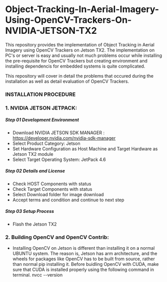 # Object-Tracking-In-Aerial-Imagery-Using-OpenCV-Trackers-On-NVIDIA-JETSON-TX2
This repository provides the implementation of Object Tracking in Aerial Imagery using OpenCV Trackers on Jetson TX2. The implementation on PC's or server is easy and usually not much problems occur while installing the pre-requisite for OpenCV Trackers but creating environment and installing dependencis for embedded systems is quite complicated. 

This repository will cover in detail the problems that occured during the installation as well as detail evaluation of OpenCV Trackers.  

### INSTALLATION PROCEDURE

### 1. NVIDIA JETSON JETPACK:

##### Step 01 Development Environment
- Download NVIDIA JETSON SDK MANAGER : https://developer.nvidia.com/nvidia-sdk-manager
- Select Product Category: Jetson
- Set Hardware Configuration as Host Machine and Target Hardware as Jetson TX2 module
- Select Target Operating System: JetPack 4.6

##### Step 02 Details and License
- Check HOST Components with status
- Check Target Components with status
- Select Download folder for image download
- Accept terms and condition and continue to next step

##### Step 03 Setup Process
- Flash the Jetson TX2

### 2. Building OpenCV and OpenCV Contrib:
- Installing OpenCV on Jetson is different than installing it on a normal UBUNTU system. The reason is, Jetson has arm architecture, and the wheels for packages like OpenCV has to be built from source, rather than normal pip installing it. Before buidling OpenCV with CUDA, make sure that CUDA is installed properly using the following command in terminal. nvcc --version
